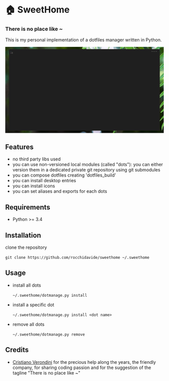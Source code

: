 # 🏠 SweetHome
### There is no place like ~

This is my personal implementation of a dotfiles manager written in Python.

![](https://github.com/rocchidavide/sweethome/blob/master/docs/media/sweethome-install.gif)

## Features
- no third party libs used 
- you can use non-versioned local modules (called "dots"): you can either version them in a dedicated private git repository using git submodules
- you can compose dotfiles creating 'dotfiles_build'
- you can install desktop entries
- you can install icons
- you can set aliases and exports for each dots

## Requirements
- Python >= 3.4

## Installation

clone the repository

`git clone https://github.com/rocchidavide/sweethome ~/.sweethome`

## Usage

- install all dots

  `~/.sweethome/dotmanage.py install`


- install a specific dot

  `~/.sweethome/dotmanage.py install <dot name>`


- remove all dots

  `~/.sweethome/dotmanage.py remove`

## Credits

- [Cristiano Verondini](http://www.verondini.it/) for the precious help along the years, the friendly company, for sharing coding passion and for the suggestion of the tagline "There is no place like ~"